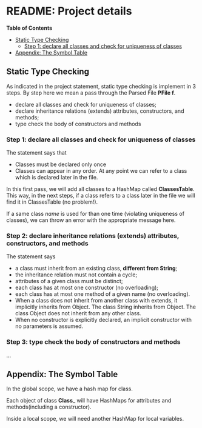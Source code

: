 # README: Project details

**Table of Contents**

- [Static Type Checking](#static-type-checking)
    - [Step 1: declare all classes and check for uniqueness of classes](#step-1-declare-all-classes-and-check-for-uniqueness-of-classes)
- [Appendix: The Symbol Table](#appendix-the-symbol-table)


## Static Type Checking

As indicated in the project statement, static type checking is implement in 3 steps. By step here we mean a pass through the Parsed File **PFile f**.

- declare all classes and check for uniqueness of classes;
- declare inheritance relations (extends) attributes, constructors, and methods;
- type check the body of constructors and methods

### Step 1: declare all classes and check for uniqueness of classes

The statement says that 

- Classes must be declared only once
- Classes can appear in any order. At any point we can refer to a class which is declared later in the file.

In this first pass, we will add all classes to a HashMap called **ClassesTable**. This way, in the next steps, if a class refers to a class later in the file we will find it in ClassesTable (no problem!).

If a same class *name* is used for than one time (violating uniqueness of classes), we can throw an error with the appropriate message here.

### Step 2: declare inheritance relations (extends) attributes, constructors, and methods

The statement says

- a class must inherit from an existing class, **different from String**;
- the inheritance relation must not contain a cycle;
- attributes of a given class must be distinct;
- each class has at most one constructor (no overloading);
- each class has at most one method of a given name (no overloading).
- When a class does not inherit from another class with extends, it implicitly inherits from Object. The class String inherits from Object. The class Object does not inherit from any other class.
-  When no constructor is explicitly declared, an implicit constructor with no parameters is assumed.

### Step 3: type check the body of constructors and methods

...

## Appendix: The Symbol Table

In the global scope, we have a hash map for class.

Each object of class **Class_** will have HashMaps for attributes and methods(including a constructor).

Inside a local scope, we will need another HashMap for local variables.